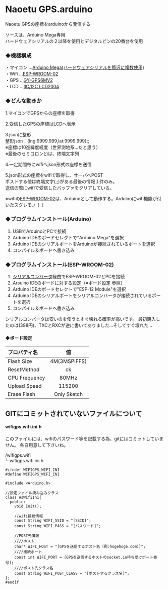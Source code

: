 # Naoetu GPS.arduino

Naoetu GPSの座標をarduinoから発信する  

ソースは、Arduino Mega専用  
ハードウェアシリアルの２以降を使用とデジタルピンの20番台を使用  

### ◆機器構成
・マイコン ...[Arduino Mega(ハードウェアシリアルを贅沢に複数使用)](https://amzn.to/2NE04Hv)  
・Wifi ...[ESP-WROOM-02](https://amzn.to/2R0oOHR)  
・GPS ...[GY-GPS6MV2](https://amzn.to/2R1m3X0)  
・LCD ...[IIC/I2C LCD2004](https://amzn.to/2zwlkGA)  

### ◆どんな動きか
1.マイコンでGPSからの座標を取得
    
2.受信したGPSの座標はLCDへ表示  

3.jsonに整形  
  整形json：{lng:9999.999,lat:9999.999};;  
  ※座標は10進緯度経度（世界測地系...だと思う）  
  ※最後のセミコロン(;)は、終端文字列  
  
4.一定期間毎にwifiへjson形式の座標を送信  

5.json形式の座標をwifiで取得し、サーバへPOST  
ポストする値は終端文字(;;)がある最後の情報１件のみ。  
送信の際にwifiで受信したバッファをクリアしている。  

※wifiの[ESP-WROOM-02](https://amzn.to/2R0oOHR)は、Arduinoとして動作する。Arduinoにwifi機能が付いたスグレモノ！！  

### ◆プログラムインストール(Arduino)
1. USBでArduinoとPCで接続
1. Arduino IDEのボードセレクトで"Arduino Mega"を選択
1. Arduino IDEのシリアルポートをArduinoが接続されているポートを選択
1. コンパイル＆ボードへ書き込み

### ◆プログラムインストール(ESP-WROOM-02)
1. [シリアルコンバータ](https://amzn.to/2NFXvod)経由でESP-WROOM-02とPCを接続
1. Arsuino IDEのボードに対する設定（※ボード設定 参照）
1. Arduino IDEのボードセレクトで"ESP-12 Module"を選択
1. Arduino IDEのシリアルポートをシリアルコンバータが接続されているポートを選択
1. コンパイル＆ボードへ書き込み

シリアルコンバータは安いのを使うとすぐ壊れる確率が高いです。
最初購入したのは(398円)、TXCとRXCが逆に書いてありました...そしてすぐ壊れた...

#### ◆ボード設定
|プロパティ名|値|
|:--|:--:|
|Flash Size|4M(3MSPIFFS)|
|ResetMethod|ck|
|CPU Frequency|80MHz|
|Upload Speed|115200|
|Erase Flash|Only Sketch|

## GITにコミットされていないファイルについて

#### wifigps.wifi.ini.h
このファイルには、wifiのパスワード等を記載する為、gitにはコミットしていません。
各自用意して下さいね。　　

/wifigps.wifi  
 └ wifigps.wifi.ini.h  
```
#ifndef WIFIGPS_WIFI_INI
#define WIFIGPS_WIFI_INI

#include <Arduino.h>

//設定ファイル読み込みクラス
class AsWifiIni{
  public:
    void Init();
  
    //wifi接続情報
    const String WIFI_SSID = "[SSID]";
    const String WIFI_PASS = "[パスワード]";
    
    //POST先情報
    ////ホスト
    char* WIFI_HOST = "[GPSを送信するホスト名（例:hogehoge.com）]";
    ////接続ポート
    const int WIFI_PORT = [GPSを送信するホストのsocket.io待ち受けポート番号];
    ////ポスト先クラス名
    const String WIFI_POST_CLASS = "[ポストするクラス名]";
};
#endif
```

